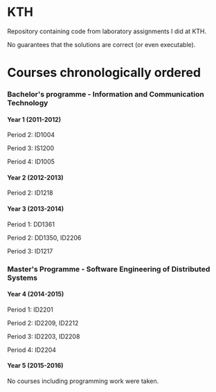 # KTH

Repository containing code from laboratory assignments I did at KTH.

No guarantees that the solutions are correct (or even executable).

# Courses chronologically ordered

<h3>Bachelor's programme - Information and Communication Technology</h3>

<h4>Year 1 (2011-2012)</h4>

Period 2: ID1004

Period 3: IS1200

Period 4: ID1005

<h4>Year 2 (2012-2013)</h4>

Period 2: ID1218

<h4>Year 3 (2013-2014)</h4>

Period 1: DD1361

Period 2: DD1350, ID2206 

Period 3: ID1217

<h3>Master's Programme - Software Engineering of Distributed Systems</h3>

<h4>Year 4 (2014-2015)</h4>

Period 1: ID2201

Period 2: ID2209, ID2212

Period 3: ID2203, ID2208

Period 4: ID2204

<h4>Year 5 (2015-2016)</h4>

No courses including programming work were taken.
